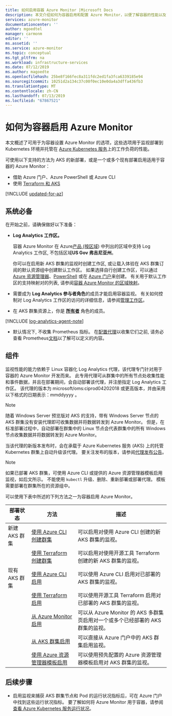 ```yaml
---
title: 如何启用容器 Azure Monitor |Microsoft Docs
description: 本文介绍如何为容器启用和配置 Azure Monitor，以便了解容器的性能以及已识别的性能相关问题。
services: azure-monitor
documentationcenter: ''
author: mgoedtel
manager: carmonm
editor: ''
ms.assetid: ''
ms.service: azure-monitor
ms.topic: conceptual
ms.tgt_pltfrm: na
ms.workload: infrastructure-services
ms.date: 07/12/2019
ms.author: magoedte
ms.openlocfilehash: 25be8f166fec8a311fdc2ed1fa3fca6339185e94
ms.sourcegitcommit: 10251d2a134c37c00f0ec10e0da4a3dffa436fb3
ms.translationtype: MT
ms.contentlocale: zh-CN
ms.lasthandoff: 07/13/2019
ms.locfileid: "67867521"
---
```

# <a name="how-to-enable-azure-monitor-for-containers"></a>如何为容器启用 Azure Monitor

本文概述了可用于为容器设置 Azure Monitor 的选项，这些选项用于监视部署到 Kubernetes 环境并托管在 [Azure Kubernetes 服务](https://docs.microsoft.com/azure/aks/)上的工作负荷的性能。

可使用以下支持的方法为 AKS 的新部署，或是一个或多个现有部署启用适用于容器的 Azure Monitor：

* 借助 Azure 门户、Azure PowerShell 或 Azure CLI
* 使用 [Terraform 和 AKS](../../terraform/terraform-create-k8s-cluster-with-tf-and-aks.md)

[!INCLUDE [updated-for-az](../../../includes/updated-for-az.md)]

## <a name="prerequisites"></a>系统必备
在开始之前，请确保做好以下准备：

* **Log Analytics 工作区。**

    容器 Azure Monitor 在 Azure[产品 (按区域](https://azure.microsoft.com/global-infrastructure/services/?regions=all&products=monitor)) 中列出的区域中支持 Log Analytics 工作区, 不包括区域**US Gov 弗吉尼亚州**。

    你可以在启用新 AKS 群集的监视时创建工作区, 或让载入体验在 AKS 群集订阅的默认资源组中创建默认工作区。 如果选择自行创建工作区，可以通过 [Azure 资源管理器](../platform/template-workspace-configuration.md)、[PowerShell](../scripts/powershell-sample-create-workspace.md?toc=%2fpowershell%2fmodule%2ftoc.json) 或在 [Azure 门户](../learn/quick-create-workspace.md)来创建。 有关用于默认工作区的支持映射对的列表, 请参阅[容器 Azure Monitor 的区域映射](container-insights-region-mapping.md)。

* 需要成为 **Log Analytics 参与者角色**的成员才能启用容器监视。 有关如何控制对 Log Analytics 工作区的访问的详细信息，请参阅[管理工作区](../platform/manage-access.md)。

* 在 AKS 群集资源上，你是 **[所有者](../../role-based-access-control/built-in-roles.md#owner)** 角色的成员。

[!INCLUDE [log-analytics-agent-note](../../../includes/log-analytics-agent-note.md)]

* 默认情况下, 不收集 Prometheus 指标。 在[配置代理](container-insights-agent-config.md)以收集它们之前, 请务必查看 Prometheus[文档](https://prometheus.io/)以了解可以定义的内容。

## <a name="components"></a>组件

监视性能的能力依赖于 Linux 容器化 Log Analytics 代理，该代理专门针对用于容器的 Azure Monitor 开发而来。 此专用代理可从群集中的所有节点处收集性能和事件数据，并且在部署期间，会自动部署该代理，并注册指定 Log Analytics 工作区。 该代理的版本为 microsoft/oms:ciprod04202018 或更高版本，并由采用以下格式的日期表示：mmddyyyy  。

>[!NOTE]
>随着 Windows Server 预览版对 AKS 的支持，带有 Windows Server 节点的 AKS 群集没有安装代理即可收集数据并将数据转发到 Azure Monitor。 但是，在标准部署过程中，自动部署在群集中的 Linux 节点会代表群集中的所有 Windows 节点收集数据并将数据转发到 Azure Monitor。  
>

当该代理的新版本发布时，会在承载于 Azure Kubernetes 服务 (AKS) 上的托管 Kubernetes 群集上自动升级该代理。 要关注发布的版本，请参阅[代理发布公告](https://github.com/microsoft/docker-provider/tree/ci_feature_prod)。

>[!NOTE]
>如果已部署 AKS 群集，可使用 Azure CLI 或提供的 Azure 资源管理器模板启用监视，如后文所示。 不能使用 `kubectl` 升级、删除、重新部署或部署代理。
>模板需要部署在群集所在的资源组中。

可以使用下表中所述的下列方法之一为容器启用 Azure Monitor。

| 部署状态 | 方法 | 描述 |
|------------------|--------|-------------|
| 新建 AKS 群集 | [使用 Azure CLI 创建群集](../../aks/kubernetes-walkthrough.md#create-aks-cluster)| 可以启用对使用 Azure CLI 创建的新 AKS 群集的监视。 |
| | [使用 Terraform 创建群集](container-insights-enable-new-cluster.md#enable-using-terraform)| 可以启用对使用开源工具 Terraform 创建的新 AKS 群集的监视。 |
| 现有 AKS 群集 | [使用 Azure CLI 启用](container-insights-enable-existing-clusters.md#enable-using-azure-cli) | 可以使用 Azure CLI 启用对已部署的 AKS 群集的监视。 |
| |[使用 Terraform 启用](container-insights-enable-existing-clusters.md#enable-using-terraform) | 可以使用开源工具 Terraform 启用对已部署的 AKS 群集的监视。 |
| | [从 Azure Monitor 启用](container-insights-enable-existing-clusters.md#enable-from-azure-monitor-in-the-portal)| 可以从 Azure Monitor 的 AKS 多群集页启用对一个或多个已经部署的 AKS 群集的监视。 |
| | [从 AKS 群集启用](container-insights-enable-existing-clusters.md#enable-directly-from-aks-cluster-in-the-portal)| 可以直接从 Azure 门户中的 AKS 群集启用监视。 |
| | [使用 Azure 资源管理器模板启用](container-insights-enable-existing-clusters.md#enable-using-an-azure-resource-manager-template)| 可以使用预先配置的 Azure 资源管理器模板启用对 AKS 群集的监视。 |

## <a name="next-steps"></a>后续步骤

* 启用监视来捕获 AKS 群集节点和 Pod 的运行状况指标后，可在 Azure 门户中找到这些运行状况指标。 要了解如何将 Azure Monitor 用于容器，请参阅[查看 Azure Kubernetes 服务运行状况](container-insights-analyze.md)。
